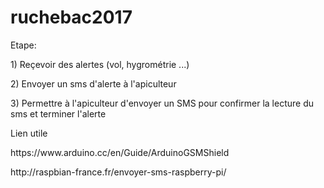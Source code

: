 # ruchebac2017
<p> Etape: </p>
<p> 1) Reçevoir des alertes (vol, hygrométrie ...) </p>
<p> 2) Envoyer un sms d'alerte à l'apiculteur </p>
<p> 3) Permettre à l'apiculteur d'envoyer un SMS pour confirmer la lecture du sms et terminer l'alerte </p>
<p> Lien utile </p>
<p> https://www.arduino.cc/en/Guide/ArduinoGSMShield <p>
<p> http://raspbian-france.fr/envoyer-sms-raspberry-pi/ </p>

